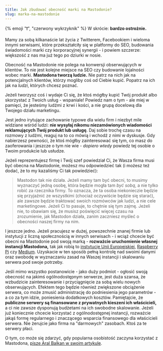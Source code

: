 ```yaml
---
title: Jak zbudować obecność marki na Mastodonie?
slug: marka-na-mastodonie
---
```


{% emoji "❗", "czerwony wykrzyknik" %} W skrócie: **bardzo ostrożnie.**

Mamy za sobą kilkanaście lat życia z Twitterem, Facebookiem i wieloma innymi serwisami, które przekształciły się w platformy do SEO, budowania świadomości marki czy korporacyjnej synergii - i powiem szczerze: większość z nas ma już tego po dziurki w nosie.

Obecność na Mastodonie nie polega na konwersji obserwujących w klientów. To nie jest kolejne miejsce na SEO czy budowanie lojalności wobec marki. **Mastodona tworzą ludzie.** Nie patrz na nich jak na potencjalnych klientów, którzy mogliby coś od Ciebie kupić. Popatrz na ich jak na _ludzi_, których chcesz poznać.

Jeżeli tworzysz coś i wydaje Ci się, że ktoś mógłby kupić Twój produkt albo skorzystać z Twoich usług - wspaniale! Powiedz nam o tym - ale miej w pamięci, że jesteśmy ludźmi z krwi i kości, a nie grupą docelową dla Twojego działu marketingu.

Jest jedno irytujące zachowanie typowe dla wielu firm i niezbyt mile widziane wśród ludzi: **nie wysyłaj nikomu niezamówionych wiadomości reklamujących Twój produkt lub usługę**. Daj sobie trochę czasu na rozmowy z ludźmi, reaguj na to co mówią i wchodź z nimi w dyskusje. Gdy nabierzesz pewności, że ktoś mógłby zainteresować się tym, co masz do zaoferowania i jeszcze o tym nie wie - _dopiero wtedy_ powiedz tej osobie o Twoim produkcie lub usłudze.

Jeżeli reprezentujesz firmę i Twój szef powiedział Ci, że Wasza firma musi być obecna na Mastodonie, możesz mu odpowiedzieć tak (i możesz też dodać, że to my kazaliśmy Ci tak powiedzieć):

> Mastodon tak nie działa. Jeżeli mamy tam być obecni, to musimy wyznaczyć jedną osobę, która będzie mogła tam _być sobą_, a nie tylko robić za rzecznika firmy. To oznacza, że ta osoba niekonieczie będzie się przyjaźnić ze wszystkimi (chociaż oczywiście będzie się starać), ale zawsze będzie traktować swoich rozmówców jak ludzi, a nie cele marketingowe. Jeżeli Ci to pasuje, to chętnie się tym zajmę. Jeżeli nie, to obawiam się, że musisz poświęcić więcej czasu na zrozumienie, jak Mastodon działa, zanim zaczniesz myśleć o obecności naszej firmy na nim.

I jeszcze jedno. Jeżeli pracujesz w dużej, powszechnie znanej firmie lub instytucji z liczną społecznością w innych serwisach - i wciąż chcecie być obecni na Mastodonie pod swoją marką - **rozważcie uruchomienie własnej instancji Mastodona,** tak jak robią to [instytucje Unii Europejskiej](https://social.network.europa.eu/), [Raspberry Pi](https://raspberrypi.social/) czy [Medium](https://medium.social/). Uzyskacie w ten sposób pełną kontrolę nad swoimi danymi oraz swobodę w wyznaczaniu zasad na Waszej instancji i skalowaniu serwera pod swoje potrzeby.

Jeśli mimo wszystko postanowicie - jako duży podmiot - ogłosić swoją obecność na jakimś ogólnodostępnym serwerze, jest duża szansa, że wzbudzicie zainteresowanie i przyciągnięcie za sobą wielu nowych obserwujących. Efektem tego będzie również zwiększone obciążenie serwera, co może zmusić administrację do podniesienia jego parametrów - a co za tym idzie, poniesienia dodatkowych kosztów. Pamiętajcie, że **publiczne serwery są finansowane z prywatnych kieszeni ich właścicieli,** a ci nie zawsze dysponują budżetami na ich swobodne skalowanie. Jeżeli już koniecznie chcecie korzystać z ogólnodostępnej instancji, rozważcie jakąś formę regularnego i znaczącego wsparcia finansowego dla właścicieli serwera. Nie żerujcie jako firma na "darmowych" zasobach. Ktoś za te serwery płaci.

O tym, co może się zdarzyć, gdy popularna osobistość zaczyna korzystać z Mastodona, [pisze Aral Balkan w swoim artykule](https://ar.al/2022/11/09/is-the-fediverse-about-to-get-fryed-or-why-every-toot-is-also-a-potential-denial-of-service-attack/).
